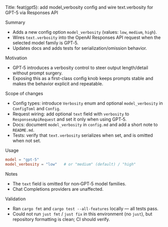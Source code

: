 Title: feat(gpt5): add model_verbosity config and wire text.verbosity for GPT-5 via Responses API

Summary
- Adds a new config option `model_verbosity` (values: `low`, `medium`, `high`).
- Wires `text.verbosity` into the OpenAI Responses API request when the selected model family is GPT‑5.
- Updates docs and adds tests for serialization/omission behavior.

Motivation
- GPT‑5 introduces a verbosity control to steer output length/detail without prompt surgery.
- Exposing this as a first-class config knob keeps prompts stable and makes the behavior explicit and repeatable.

Scope of changes
- Config types: introduce `Verbosity` enum and optional `model_verbosity` in `ConfigToml` and `Config`.
- Request wiring: add optional `text` field with `verbosity` to `ResponsesApiRequest` and set it only when using GPT‑5.
- Docs: document `model_verbosity` in `config.md` and add a short note to `README.md`.
- Tests: verify that `text.verbosity` serializes when set, and is omitted when not set.

Usage
```toml
model = "gpt-5"
model_verbosity = "low"   # or "medium" (default) / "high"
```

Notes
- The `text` field is omitted for non‑GPT‑5 model families.
- Chat Completions providers are unaffected.

Validation
- Ran `cargo fmt` and `cargo test --all-features` locally — all tests pass.
- Could not run `just fmt` / `just fix` in this environment (no `just`), but repository formatting is clean; CI should verify.
